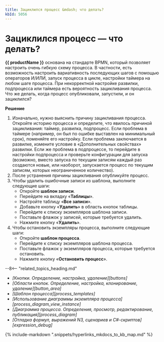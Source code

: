 ```yaml
---
title: Зациклился процесс &mdash; что делать?
kbId: 5056
---
```


# Зациклился процесс &mdash; что делать?

**{{ productName }}** основана на стандарте BPMN, который позволяет настроить очень гибкую схему процесса. В частности, есть возможность настроить вариативность последующих шагов с помощью операторов И/ИЛИ, запуск процесса в цикле, настройки таймера на любом шаге процесса. При некорректной настройке развилки, подпроцесса или таймера есть вероятность зацикливания процесса. Что же делать, когда процесс опубликовали, запустили, и он зациклился?

**Решение**

1. Изначально, нужно выяснить причину зацикливания процесса. Откройте историю процесса и определите, что явилось причиной зацикливания: таймер, развилка, подпроцесс. Если проблема в таймере (например, он был по ошибке выставлен на минимальный срок), поменяйте его настройку. Если проблема заключается в развилке, измените условие в «Дополнительных свойствах» развилки. Если же проблема в подпроцессе, то перейдите в настройки подпроцесса и проверьте конфигурации для запуска (возможно, вместо запуска по текущим записям каждый раз создаются новые, или наоборот, запускается процесс по текущим записям, которых неограниченное количество).
2. После устранения причины зацикливания опубликуйте процесс.
3. Чтобы удалить ошибочные записи из шаблона, выполните следующие шаги:
   - Откройте **шаблон записи**.
   - Перейдите на вкладку «**Таблицы**».
   - Настройте таблицу «**Все записи**».
   - Добавьте кнопку «**Удалить**» в область кнопок таблицы.
   - Перейдите к списку экземпляров шаблона записи.
   - Поставьте флажок у записей, которые требуется удалить.
   - Нажмите кнопку «**Удалить**».
4. Чтобы остановить экземпляры процесса, выполните следующие шаги:
   - Откройте **шаблон процесса**.
   - Перейдите к списку экземпляров шаблона процесса.
   - Поставьте флажок у экземпляров процесса, которые требуется остановить.
   - Нажмите кнопку «**Остановить процесс**».

--8<-- "related_topics_heading.md"

- *[Кнопки. Определение, настройка, удаление][buttons]*
- *[Области кнопок. Определение, настройка, клонирование, удаление][button_area]*
- *[Шаблон процесса][process_templates]*
- *[Использование диаграммы экземпляра процесса][process_diagram_view_instance]*
- *[Диаграмма процесса. Определения, просмотр, редактирование, публикация][process_diagram]*
- *[Отладка формул, выражений N3, сценариев и C#-скриптов][expression_debug]*

{% include-markdown ".snippets/hyperlinks_mkdocs_to_kb_map.md" %}
